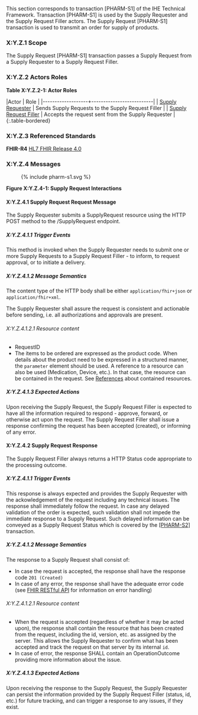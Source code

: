 This section corresponds to transaction [PHARM-S1] of the IHE Technical Framework. Transaction [PHARM-S1] is used by the Supply Requester and the Supply Request Filler actors. The Supply Request [PHARM-S1] transaction is used to transmit an order for supply of products.

### X:Y.Z.1 Scope

The Supply Request [PHARM-S1] transaction passes a Supply Request from a Supply Requester to a Supply Request Filler.

### X:Y.Z.2 Actors Roles

**Table X:Y.Z.2-1: Actor Roles**

|Actor | Role |
|-------------------+--------------------------|
| [Supply Requester](actor_definitions.html#supply-requester)    | Sends Supply Requests to the Supply Request Filler |
| [Supply Request Filler](actor_definitions.html#supply-request-filler) | Accepts the request sent from the Supply Requester |
{:.table-bordered}

### X:Y.Z.3 Referenced Standards

**FHIR-R4** [HL7 FHIR Release 4.0](http://www.hl7.org/FHIR/R4)

### X:Y.Z.4 Messages

<figure>
{% include pharm-s1.svg %}
</figure>


**Figure X:Y.Z.4-1: Supply Request Interactions**

#### X:Y.Z.4.1 Supply Request Request Message
The Supply Requester submits a SupplyRequest resource using the HTTP POST method to the /SupplyRequest endpoint.

##### X:Y.Z.4.1.1 Trigger Events

This method is invoked when the Supply Requester needs to submit one or more Supply Requests to a Supply Request Filler - to inform, to request approval, or to initiate a delivery. 

##### X:Y.Z.4.1.2 Message Semantics

The content type of the HTTP body shall be either `application/fhir+json` or `application/fhir+xml`.

The Supply Requester shall assure the request is consistent and actionable before sending, i.e. all authorizations and approvals are present. 

###### X:Y.Z.4.1.2.1 Resource content

* RequestID
* The items to be ordered are expressed as the product code. When details about the product need to be expressed in a structured manner, the `parameter` element should be used. A reference to a resource can also be used (Medication, Device, etc.). In that case, the resource can be contained in the request. See [References](https://hl7.org/fhir/R4/references.html#contained) about contained resources.


##### X:Y.Z.4.1.3 Expected Actions
Upon receiving the Supply Request, the Supply Request Filler is expected to have all the information required to respond - approve, forward, or otherwise act upon the request.
The Supply Request Filler shall issue a response confirming the request has been accepted (created), or informing of any error. 









#### X:Y.Z.4.2 Supply Request Response
The Supply Request Filler always returns a HTTP Status code appropriate to the processing outcome.

##### X:Y.Z.4.1.1 Trigger Events

This response is always expected and provides the Supply Requester with the ackowledgement of the request including any technical issues.
The response shall immediately follow the request.
In case any delayed validation of the order is expected, such validation shall not impede the immediate response to a Supply Request. Such delayed information can be conveyed as a Supply Request Status which is covered by the [[PHARM-S2]](PHARM-S2.html) transaction.


##### X:Y.Z.4.1.2 Message Semantics

The response to a Supply Request shall consist of:
* In case the request is accepted, the response shall have the response code `201 (Created)`
* In case of any error, the response shall have the adequate error code (see [FHIR RESTful API](https://hl7.org/fhir/R4B/http.html) for information on error handling)


###### X:Y.Z.4.1.2.1 Resource content

* When the request is accepted (regardless of whether it may be acted upon), the response shall contain the resource that has been created from the request, including the id, version, etc. as assigned by the server. This allows the Supply Requester to confirm what has been accepted and track the request on that server by its internal `id`.
* In case of error, the response SHALL contain an OperationOutcome providing more information about the issue.

##### X:Y.Z.4.1.3 Expected Actions
Upon receiving the response to the Supply Request, the Supply Requester can persist the information provided by the Supply Request Filler (status, id, etc.) for future tracking, and can trigger a response to any issues, if they exist.

